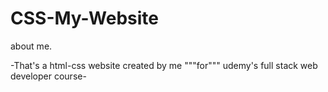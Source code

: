# CSS-My-Website
about me.

-That's a html-css website created by me """for""" udemy's full stack web developer course-
